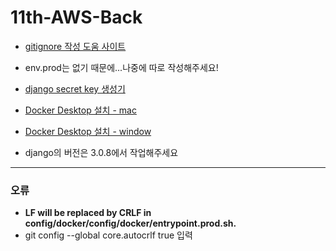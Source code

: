 # 11th-AWS-Back

- [gitignore 작성 도움 사이트](https://www.toptal.com/developers/gitignore)
- env.prod는 없기 때문에...나중에 따로 작성해주세요!

- [django secret key 생성기](https://miniwebtool.com/django-secret-key-generator/)

- [Docker Desktop 설치 - mac](https://docs.docker.com/desktop/mac/install/)
- [Docker Desktop 설치 - window](https://docs.docker.com/desktop/windows/install/)

- django의 버전은 3.0.8에서 작업해주세요



-----

### 오류

- **LF will be replaced by CRLF in config/docker/config/docker/entrypoint.prod.sh.**
- git config --global core.autocrlf true 입력